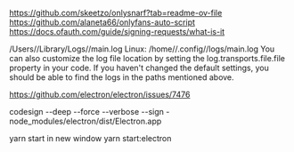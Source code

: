 https://github.com/skeetzo/onlysnarf?tab=readme-ov-file
https://github.com/alaneta66/onlyfans-auto-script
https://docs.ofauth.com/guide/signing-requests/what-is-it



/Users/<YourUserName>/Library/Logs/<YourAppName>/main.log
Linux: /home/<YourUserName>/.config/<YourAppName>/logs/main.log
You can also customize the log file location by setting the log.transports.file.file property in your code. If you haven't changed the default settings, you should be able to find the logs in the paths mentioned above.


https://github.com/electron/electron/issues/7476


codesign --deep --force --verbose --sign - node_modules/electron/dist/Electron.app



yarn start
in new window
yarn start:electron
 
 